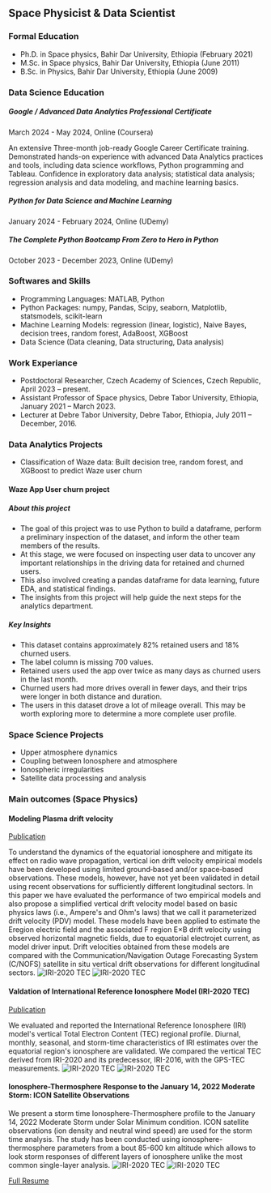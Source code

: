 ## Space Physicist & Data Scientist

### Formal Education

- Ph.D. in Space physics, Bahir Dar University, Ethiopia (February 2021)
- M.Sc. in Space physics, Bahir Dar University, Ethiopia (June 2011)
- B.Sc. in Physics, Bahir Dar University, Ethiopia (June 2009)


### Data Science Education
##### Google / Advanced Data Analytics Professional Certificate
March  2024 - May 2024,  Online (Coursera)

An extensive Three-month job-ready Google Career Certificate training. Demonstrated hands-on experience with advanced Data Analytics practices and tools, including data science workflows, Python programming and Tableau. Confidence in exploratory data analysis; statistical data analysis; regression analysis and data modeling, and machine learning basics.
##### Python for Data Science and Machine Learning
January  2024 - February 2024,  Online (UDemy)
##### The Complete Python Bootcamp From Zero to Hero in Python
October  2023 - December 2023,  Online (UDemy)

### Softwares and Skills
- Programming Languages: MATLAB, Python
- Python Packages: numpy, Pandas, Scipy, seaborn, Matplotlib, statsmodels, scikit-learn
- Machine Learning Models: regression (linear, logistic), Naive Bayes, decision trees, random forest, AdaBoost, XGBoost
- Data Science (Data cleaning, Data structuring, Data analysis)

### Work Experiance
- Postdoctoral Researcher, Czech Academy of Sciences, Czech Republic, April 2023 – present.
- Assistant Professor of Space physics, Debre Tabor University, Ethiopia, January 2021 – March 2023.
- Lecturer at Debre Tabor University, Debre Tabor, Ethiopia, July 2011 – December, 2016.

### Data Analytics Projects
- Classification of Waze data: Built decision tree, random forest, and XGBoost to predict Waze user churn

#### Waze App User churn project

##### About this project
- The goal of this project was to use Python to build a dataframe, perform a preliminary inspection of the dataset, and inform the other team members of the results.
- At this stage, we were focused on inspecting user data to uncover any important relationships in the driving data for retained and churned users.
- This also involved creating a pandas dataframe for data learning, future EDA, and statistical findings.
- The insights from this project will help guide the next steps for the analytics department.
  
##### Key Insights
- This dataset contains approximately 82% retained users and 18% churned users.
- The label column is missing 700 values.
- Retained users used the app over twice as many days as churned users in the last month.
- Churned users had more drives overall in fewer days, and their trips were longer in both distance and duration.
- The users in this dataset drove a lot of mileage overall. This may be worth exploring more to determine a more complete user profile.

### Space Science Projects
- Upper atmosphere dynamics
- Coupling between Ionosphere and atmosphere
- Ionospheric irregularities
- Satellite data processing and analysis

### Main outcomes (Space Physics)
#### Modeling Plasma drift velocity
[Publication](https://agupubs.onlinelibrary.wiley.com/doi/epdf/10.1029/2019RS006800)

To understand the dynamics of the equatorial ionosphere and mitigate its effect on radio wave propagation, vertical ion drift velocity empirical models have been developed using limited ground‐based and/or space‐based observations. These models, however, have not yet been validated in detail using recent observations for sufficiently different longitudinal sectors. In this paper we have evaluated the performance of two empirical models and also propose a simplified vertical drift velocity model based on basic physics laws (i.e., Ampere's and Ohm's laws) that we call it parameterized drift velocity (PDV) model. These models have been applied to estimate the Eregion electric field and the associated F region E×B drift velocity using observed horizontal magnetic fields, due to equatorial electrojet current, as model driver input. Drift velocities obtained from these models are compared with the Communication/Navigation Outage Forecasting System (C/NOFS) satellite in situ vertical drift observations for different longitudinal sectors.
![IRI-2020 TEC](Contour.png) ![IRI-2020 TEC](Histogram.png)
 

#### Valdation of International Reference Ionosphere Model (IRI-2020 TEC)
[Publication](https://www.sciencedirect.com/science/article/pii/S0273117723007913)

We evaluated and reported the International Reference Ionosphere (IRI) model's vertical Total Electron Content (TEC) regional profile. Diurnal, monthly, seasonal, and storm-time characteristics of IRI estimates over the equatorial region's ionosphere are validated. We compared the vertical TEC derived from IRI-2020 and its predecessor, IRI-2016, with the GPS-TEC measurements.
![IRI-2020 TEC](Contour.png) ![IRI-2020 TEC](Histogram.png)

#### Ionosphere-Thermosphere Response to the January 14, 2022 Moderate Storm:  ICON Satellite Observations
We present a storm time Ionosphere-Thermosphere profile to the January 14, 2022 Moderate Storm under Solar Minimum condition. ICON satellite observations (ion density and neutral wind speed) are used for the storm time analysis. The study has been conducted using ionosphere-thermosphere parameters from a bout 85-600 km altitude which allows to look storm responses of different layers of ionosphere unlike the most common single-layer analysis.
![IRI-2020 TEC](Contour.png) ![IRI-2020 TEC](Histogram.png)

<a href="https://github.com/Habtamu-Alemu/Portfolio/Resume_2023.pdf" target="_blank">Full Resume</a>
